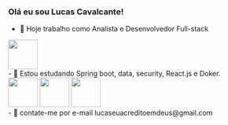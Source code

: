 ### Olá eu sou Lucas Cavalcante!

- 🔭 Hoje trabalho como Analista e Desenvolvedor Full-stack
<div>
  <img height="60em" src="https://cdn.jsdelivr.net/gh/devicons/devicon/icons/java/java-original-wordmark.svg" />
</div>
- 🌱 Estou estudando Spring boot, data, security, React.js e Doker.
<div>
  <img height="60em" src="https://cdn.jsdelivr.net/gh/devicons/devicon/icons/spring/spring-original-wordmark.svg" />
  <img height="60em" src="https://cdn.jsdelivr.net/gh/devicons/devicon/icons/docker/docker-original-wordmark.svg" />
  <img height="60em" src="https://cdn.jsdelivr.net/gh/devicons/devicon/icons/react/react-original-wordmark.svg" />
</div>
- 💬 contate-me por e-mail lucaseuacreditoemdeus@gmail.com
